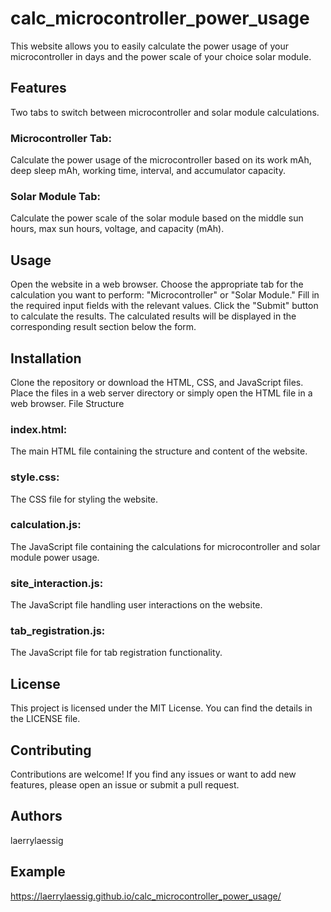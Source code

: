 # calc_microcontroller_power_usage

This website allows you to easily calculate the power usage of your microcontroller in days and the power scale of your choice solar module.

## Features
Two tabs to switch between microcontroller and solar module calculations.

### Microcontroller Tab:
Calculate the power usage of the microcontroller based on its work mAh, deep sleep mAh, working time, interval, and accumulator capacity.

### Solar Module Tab:
Calculate the power scale of the solar module based on the middle sun hours, max sun hours, voltage, and capacity (mAh).


## Usage
Open the website in a web browser.
Choose the appropriate tab for the calculation you want to perform: "Microcontroller" or "Solar Module."
Fill in the required input fields with the relevant values.
Click the "Submit" button to calculate the results.
The calculated results will be displayed in the corresponding result section below the form.


## Installation
Clone the repository or download the HTML, CSS, and JavaScript files.
Place the files in a web server directory or simply open the HTML file in a web browser.
File Structure
### index.html: 
The main HTML file containing the structure and content of the website.
### style.css: 
The CSS file for styling the website.
### calculation.js:
The JavaScript file containing the calculations for microcontroller and solar module power usage.
### site_interaction.js:
The JavaScript file handling user interactions on the website.
### tab_registration.js: 
The JavaScript file for tab registration functionality.


## License
This project is licensed under the MIT License. You can find the details in the LICENSE file.


## Contributing
Contributions are welcome! If you find any issues or want to add new features, please open an issue or submit a pull request.


## Authors
laerrylaessig


## Example
https://laerrylaessig.github.io/calc_microcontroller_power_usage/
